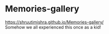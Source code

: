 # Memories-gallery
 https://shruutimishra.github.io/Memories-gallery/
 <br>
 Somehow we all experienced this once as a kid!
